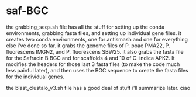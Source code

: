 # saf-BGC

the grabbing_seqs.sh file has all the stuff for setting up the conda environments, grabbing fasta files, and setting up individual gene files. it creates two conda environments, one for antismash and one for everything else i've done so far. it grabs the genome files of P. poae PMA22, P. fluorescens IMGN2, and P. fluorescens SBW25. it also grabs the fasta file for the Safracin B BGC and for scaffolds 4 and 10 of C. indica APK2. It modifies the headers for those last 3 fasta files (to make the code much less painful later), and then uses the BGC sequence to create the fasta files for the individual genes.

the blast_clustalo_v3.sh file has a good deal of stuff i'll summarize later. ciao
